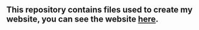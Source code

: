 ## This repository contains files used to create my website, you can see the website [here](http://littlevault.github.io/).